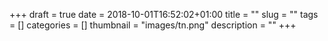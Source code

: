 +++ 
draft = true
date = 2018-10-01T16:52:02+01:00
title = ""
slug = "" 
tags = []
categories = []
thumbnail = "images/tn.png"
description = ""
+++
